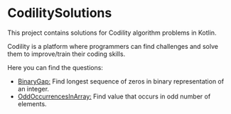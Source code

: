 # CodilitySolutions
This project contains solutions for Codility algorithm problems in Kotlin.

Codility is a platform where programmers can find challenges and solve them
to improve/train their coding skills.

Here you can find the questions:

- [BinaryGap:](https://app.codility.com/programmers/lessons/1-iterations/binary_gap/) Find longest sequence of zeros in binary representation of an integer.
- [OddOccurrencesInArray:](https://app.codility.com/programmers/lessons/2-arrays/odd_occurrences_in_array/) Find value that occurs in odd number of elements.